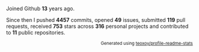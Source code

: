 Joined Github **13** years ago.

Since then I pushed **4457** commits, opened **49** issues, submitted **119** pull requests, received **753** stars across **316** personal projects and contributed to **11** public repositories.

<p align="right"><sub>Generated using <a href="https://github.com/marketplace/actions/profile-readme-stats">teoxoy/profile-readme-stats</a></sub></p>
